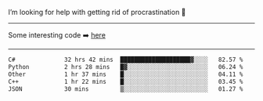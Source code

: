 I’m looking for help with getting rid of procrastination 🤔

-----

Some interesting code :arrow_right: [here](https://github.com/zhen8838/playground)

-----

<!--START_SECTION:waka-->

```txt
C#              32 hrs 42 mins  ████████████████████▓░░░░   82.57 %
Python          2 hrs 28 mins   █▓░░░░░░░░░░░░░░░░░░░░░░░   06.24 %
Other           1 hr 37 mins    █░░░░░░░░░░░░░░░░░░░░░░░░   04.11 %
C++             1 hr 22 mins    █░░░░░░░░░░░░░░░░░░░░░░░░   03.45 %
JSON            30 mins         ▒░░░░░░░░░░░░░░░░░░░░░░░░   01.27 %
```

<!--END_SECTION:waka-->

<!--
**zhen8838/zhen8838** is a ✨ _special_ ✨ repository because its `README.md` (this file) appears on your GitHub profile.

Here are some ideas to get you started:

- 🔭 I’m currently working on ...
- 🌱 I’m currently learning ...
- 👯 I’m looking to collaborate on ...
 ...
- 💬 Ask me about ...
- 📫 How to reach me: ...
- 😄 Pronouns: ...
- ⚡ Fun fact: ...
-->
